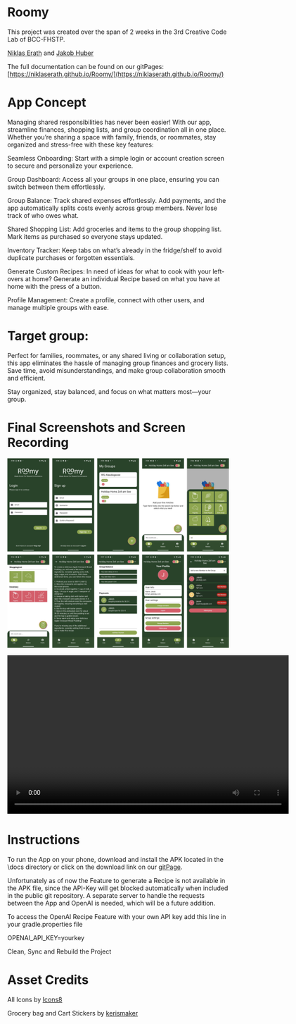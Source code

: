 # Roomy

This project was created over the span of 2 weeks in the 3rd Creative Code Lab of BCC-FHSTP.

[Niklas Erath](https://github.com/NiklasErath) and [Jakob Huber](https://github.com/cc231025)

The full documentation can be found on our gitPages: [https://niklaserath.github.io/Roomy/](https://niklaserath.github.io/Roomy/)




# App Concept

Managing shared responsibilities has never been easier! With our app, streamline finances, shopping lists, and group coordination all in one place. Whether you’re sharing a space with family, friends, or roommates, stay organized and stress-free with these key features:

Seamless Onboarding: Start with a simple login or account creation screen to secure and personalize your experience.

Group Dashboard: Access all your groups in one place, ensuring you can switch between them effortlessly.

Group Balance: Track shared expenses effortlessly. Add payments, and the app automatically splits costs evenly across group members. Never lose track of who owes what.

Shared Shopping List: Add groceries and items to the group shopping list. Mark items as purchased so everyone stays updated.

Inventory Tracker: Keep tabs on what’s already in the fridge/shelf to avoid duplicate purchases or forgotten essentials.

Generate Custom Recipes: In need of ideas for what to cook with your left-overs at home? Generate an individual Recipe based on what you have at home with the press of a button.

Profile Management: Create a profile, connect with other users, and manage multiple groups with ease.


# Target group:
Perfect for families, roommates, or any shared living or collaboration setup, this app eliminates the hassle of managing group finances and grocery lists. Save time, avoid misunderstandings, and make group collaboration smooth and efficient.

Stay organized, stay balanced, and focus on what matters most—your group.

# Final Screenshots and Screen Recording

![screenshots](/docs/images/screenshots.png)

<video width="640" height="360" controls>
  <source src="/docs/images/screenrecording.mp4" type="video/mp4">
  Your browser does not support the video tag.
</video>



# Instructions

To run the App on your phone, download and install the APK located in the \docs directory or click on the download link on our [gitPage](https://niklaserath.github.io/Roomy/).

Unfortunately as of now the Feature to generate a Recipe is not available in the APK file, since the API-Key will get blocked automatically when included in the public git repository.
A separate server to handle the requests between the App and OpenAI is needed, which will be a future addition.

To access the OpenAI Recipe Feature with your own API key add this line in your gradle.properties file

OPENAI_API_KEY=yourkey

Clean, Sync and Rebuild the Project

# Asset Credits

All Icons by [Icons8](https://icons8.com/)

Grocery bag and Cart Stickers by [kerismaker](https://www.flaticon.com/auteurs/kerismaker)